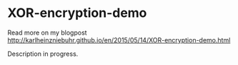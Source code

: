 # XOR-encryption-demo
Read more on my blogpost http://karlheinzniebuhr.github.io/en/2015/05/14/XOR-encryption-demo.html

Description in progress.
